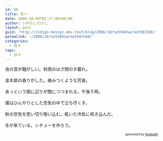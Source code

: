 ```yaml
---
id: 66
title: 冬へ
date: 2006-10-04T02:27:00+00:00
author: いがらしたけし
layout: post
guid: 'http://indigo-design.dev.test/blog/2006/10/%e5%86%ac%e3%81%b8/'
permalink: '/2006/10/%e5%86%ac%e3%81%b8/'
categories:
  - 日々
tags:
  - 日々
---
```

虫の音が騒がしい。秋雨のはざ間の夕暮れ。<br /><br />金木犀の香りがした。絡みつくような芳香。<br /><br />あっという間に辺りが闇につつまれる。午後５時。<br /><br />僕はひんやりとした空気の中で立ち尽くす。<br /><br />秋の空気を思い切り吸い込む。乾いた冷気に咳き込んだ。<br /><br />冬が来ている。シチューを作ろう。<br />
<div style="text-align: right;font-size: 10px">
&nbsp;&nbsp;<span>generated by <a href="http://feedpath.jp">feedpath</a></span>
</div>